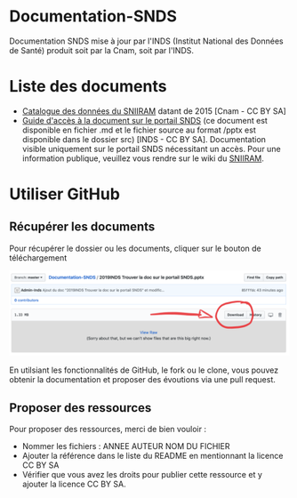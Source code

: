 # Documentation-SNDS
Documentation SNDS mise à jour par l'INDS (Institut National des Données de Santé) produit soit par la Cnam, soit par l'INDS. 

# Liste des documents
- [Catalogue des données du SNIIRAM](https://github.com/indsante/Documentation-SNDS/raw/master/2015Cnam%20Catalogue%20Donn%C3%A9es%20SNIIRAM.xlsm) datant de 2015 [Cnam - CC BY SA] 
- [Guide d'accès à la document sur le portail SNDS](https://github.com/indsante/Documentation-SNDS/raw/master/2019INDS%20Trouver%20la%20doc%20sur%20le%20portail%20SNDS.pptx) (ce document est disponible en fichier .md et le fichier source au format /pptx est disponible dans le dossier src) [INDS - CC BY SA]. Documentation visible uniquement sur le portail SNDS nécessitant un accès. Pour une information publique, veuillez vous rendre sur le wiki du [SNIIRAM](http://open-data-assurance-maladie.ameli.fr/wiki-sniiram/index.php). 

# Utiliser GitHub
## Récupérer les documents 
Pour récupérer le dossier ou les documents, cliquer sur le bouton de téléchargement

![](img/downloadfile.png)

En utilsiant les fonctionnalités de GitHub, le fork ou le clone, vous pouvez obtenir la documentation et proposer des évoutions via une pull request. 

## Proposer des ressources 
Pour proposer des ressources, merci de bien vouloir : 
- Nommer les fichiers : ANNEE AUTEUR NOM DU FICHIER
- Ajouter la référence dans le liste du README en mentionnant la licence CC BY SA 
- Vérifier que vous avez les droits pour publier cette ressource et y ajouter la licence CC BY SA. 
